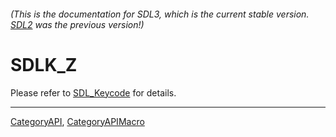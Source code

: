 ###### (This is the documentation for SDL3, which is the current stable version. [SDL2](https://wiki.libsdl.org/SDL2/) was the previous version!)
# SDLK_Z

Please refer to [SDL_Keycode](SDL_Keycode) for details.

----
[CategoryAPI](CategoryAPI), [CategoryAPIMacro](CategoryAPIMacro)

